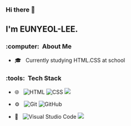 ### Hi there :wave:

<h2>I'm EUNYEOL-LEE.</h2>

<h3> :computer: &nbsp;About Me </h3>

- :mortar_board: &nbsp; Currently studying HTML.CSS at school


<h3> :tools: &nbsp;Tech Stack</h3>

- :globe_with_meridians: &nbsp;
  ![HTML](https://img.shields.io/badge/-HTML-333333?style=flat&logo=HTML5)
  ![CSS](https://img.shields.io/badge/-CSS-333333?style=flat&logo=CSS3&logoColor=1572B6)
  <img src="https://img.shields.io/badge/Python-333333?style=flat-square&logo=Python&logoColor=white"/></a>

- :gear: &nbsp;
  ![Git](https://img.shields.io/badge/-Git-333333?style=flat&logo=git)
  ![GitHub](https://img.shields.io/badge/-GitHub-333333?style=flat&logo=github)
- :wrench: &nbsp;
  ![Visual Studio Code](https://img.shields.io/badge/-Visual%20Studio%20Code-333333?style=flat&logo=visual-studio-code&logoColor=007ACC)
  <img src="https://img.shields.io/badge/Replit-333333?style=flat-square&logo=Replit&logoColor=white"/>

